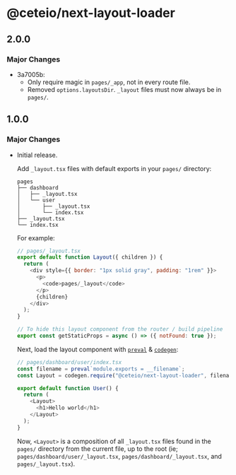 # @ceteio/next-layout-loader

## 2.0.0

### Major Changes

- 3a7005b:
  - Only require magic in `pages/_app`, not in every route file.
  - Removed `options.layoutsDir`. `_layout` files must now always be in `pages/`.

## 1.0.0

### Major Changes

- Initial release.

  Add `_layout.tsx` files with default exports in your `pages/` directory:

  ```
  pages
  ├── dashboard
  │   ├── _layout.tsx
  │   └── user
  │       ├── _layout.tsx
  │       └── index.tsx
  ├── _layout.tsx
  └── index.tsx
  ```

  For example:

  ```javascript
  // pages/_layout.tsx
  export default function Layout({ children }) {
    return (
      <div style={{ border: "1px solid gray", padding: "1rem" }}>
        <p>
          <code>pages/_layout</code>
        </p>
        {children}
      </div>
    );
  }

  // To hide this layout component from the router / build pipeline
  export const getStaticProps = async () => ({ notFound: true });
  ```

  Next, load the layout component with
  [`preval`](https://github.com/kentcdodds/babel-plugin-preval) &
  [`codegen`](https://github.com/kentcdodds/babel-plugin-codegen):

  ```javascript
  // pages/dashboard/user/index.tsx
  const filename = preval`module.exports = __filename`;
  const Layout = codegen.require("@ceteio/next-layout-loader", filename);

  export default function User() {
    return (
      <Layout>
        <h1>Hello world</h1>
      </Layout>
    );
  }
  ```

  Now, `<Layout>` is a composition of all `_layout.tsx` files found in the
  `pages/` directory from the current file, up to the root (ie;
  `pages/dashboard/user/_layout.tsx`, `pages/dashboard/_layout.tsx`, and
  `pages/_layout.tsx`).
